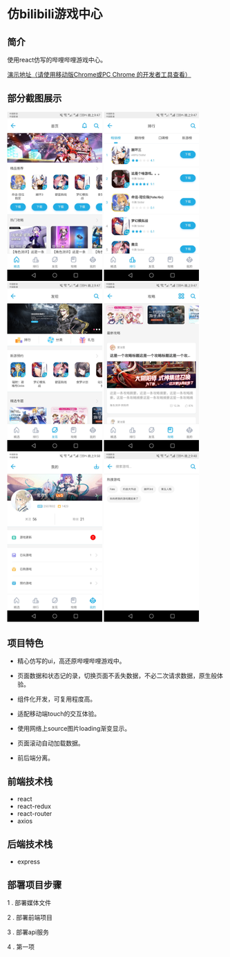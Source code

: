 # 仿bilibili游戏中心

## 简介
使用react仿写的哔哩哔哩游戏中心。

[演示地址（请使用移动版Chrome或PC Chrome 的开发者工具查看）](http://blgc.suafe.cn)

## 部分截图展示
<img src="doc/img/home.jpg" width = "220" />
<img src="doc/img/rank.jpg" width = "220" />
<img src="doc/img/find.jpg" width = "220" />
<img src="doc/img/strategy.jpg" width = "220" />
<img src="doc/img/my.jpg" width = "220" />
<img src="doc/img/search.jpg" width = "220" />

## 项目特色
* 精心仿写的ui，高还原哔哩哔哩游戏中。

* 页面数据和状态记的录，切换页面不丢失数据，不必二次请求数据，原生般体验。

* 组件化开发，可复用程度高。

* 适配移动端touch的交互体验。

* 使用网络上source图片loading渐变显示。

* 页面滚动自动加载数据。

* 前后端分离。

## 前端技术栈
* react
* react-redux
* react-router
* axios

## 后端技术栈
* express

## 部署项目步骤

1 . 部署媒体文件

2 . 部署前端项目

3 . 部署api服务

4 . 第一项
